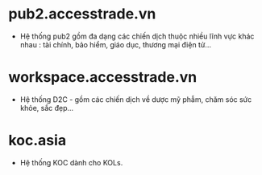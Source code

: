 # pub2.accesstrade.vn 
- Hệ thống pub2 gồm đa dạng các chiến dịch thuộc nhiều lĩnh vực khác nhau : tài chính, bảo hiểm, giáo dục, thương mại điện tử...


# workspace.accesstrade.vn
- Hệ thống D2C - gồm các chiến dịch về dược mỹ phẫm, chăm sóc sức khỏe, sắc đẹp...


# koc.asia
- Hệ thống KOC dành cho KOLs.
